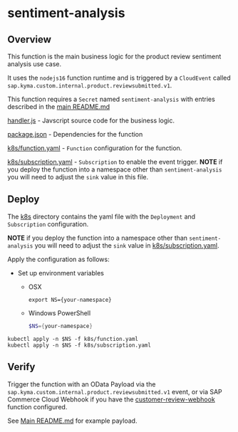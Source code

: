 # sentiment-analysis

## Overview

This function is the main business logic for the product review sentiment analysis use case.

It uses the `nodejs16` function runtime and is triggered by a `CloudEvent` called `sap.kyma.custom.internal.product.reviewsubmitted.v1`.  

This function requires a `Secret` named `sentiment-analysis` with entries described in the [main README.md](../../README.md)


[handler.js](handler.js) - Javscript source code for the business logic.

[package.json](package.json) - Dependencies for the function

[k8s/function.yaml](k8s/function.yaml) - `Function` configuration for the function.

[k8s/subscription.yaml](k8s/subscription.yaml) - `Subscription` to enable the event trigger.  **NOTE** if you deploy the function into a namespace other than `sentiment-analysis` you will need to adjust the `sink` value in this file.


## Deploy
The [k8s](k8s) directory contains the yaml file with the `Deployment` and `Subscription` configuration. 

**NOTE** if you deploy the function into a namespace other than `sentiment-analysis` you will need to adjust the `sink` value in [k8s/subscription.yaml](k8s/subscription.yaml).

Apply the configuration as follows:


* Set up environment variables

  * OSX

    ```shell script
    export NS={your-namespace}
    ```

  * Windows PowerShell

    ```powershell
    $NS={your-namespace}
    ```


```
kubectl apply -n $NS -f k8s/function.yaml
kubectl apply -n $NS -f k8s/subscription.yaml
```

## Verify

Trigger the function with an OData Payload via the `sap.kyma.custom.internal.product.reviewsubmitted.v1` event, 
or via SAP Commerce Cloud Webhook if you have the [customer-review-webhook](../customer-review-webhook) function configured.

See [Main README.md](../../README.md) for example payload.